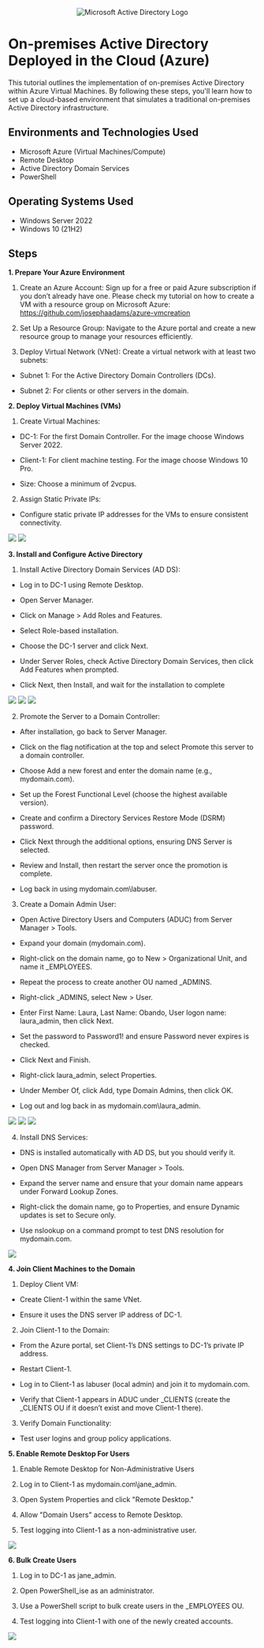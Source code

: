 <p align="center">
<img src="https://i.imgur.com/pU5A58S.png" alt="Microsoft Active Directory Logo"/>
</p>

<h1>On-premises Active Directory Deployed in the Cloud (Azure)</h1>
This tutorial outlines the implementation of on-premises Active Directory within Azure Virtual Machines. By following these steps, you'll learn how to set up a cloud-based environment that simulates a traditional on-premises Active Directory infrastructure.<br />


<h2>Environments and Technologies Used</h2>

- Microsoft Azure (Virtual Machines/Compute)
- Remote Desktop
- Active Directory Domain Services
- PowerShell

<h2>Operating Systems Used </h2>

- Windows Server 2022
- Windows 10 (21H2)

<h2>Steps</h2>



**1. Prepare Your Azure Environment**

1. Create an Azure Account: Sign up for a free or paid Azure subscription if you don’t already have one. Please check my tutorial on how to create a VM with a resource group on Microsoft Azure: https://github.com/josephaadams/azure-vmcreation

2. Set Up a Resource Group: Navigate to the Azure portal and create a new resource group to manage your resources efficiently.

3. Deploy Virtual Network (VNet): Create a virtual network with at least two subnets:

- Subnet 1: For the Active Directory Domain Controllers (DCs).

- Subnet 2: For clients or other servers in the domain.


**2. Deploy Virtual Machines (VMs)**

1. Create Virtual Machines:

- DC-1: For the first Domain Controller. For the image choose Windows Server 2022.

- Client-1: For client machine testing. For the image choose Windows 10 Pro.

- Size: Choose a minimum of 2vcpus.

2. Assign Static Private IPs:

- Configure static private IP addresses for the VMs to ensure consistent connectivity.

<img src="https://i.imgur.com/zHMw1jx.png"/>
<img src="https://i.imgur.com/DaRp0Ai.png"/>



**3. Install and Configure Active Directory**


1. Install Active Directory Domain Services (AD DS):

- Log in to DC-1 using Remote Desktop.

- Open Server Manager.

- Click on Manage > Add Roles and Features.

- Select Role-based installation.

- Choose the DC-1 server and click Next.

- Under Server Roles, check Active Directory Domain Services, then click Add Features when prompted.

- Click Next, then Install, and wait for the installation to complete


<img src="https://i.imgur.com/TvT0yXh.png"/>
<img src="https://i.imgur.com/BsIs29m.png"/>
<img src="https://i.imgur.com/r9ZAaIp.png"/>


  

2. Promote the Server to a Domain Controller:

- After installation, go back to Server Manager.

- Click on the flag notification at the top and select Promote this server to a domain controller.

- Choose Add a new forest and enter the domain name (e.g., mydomain.com).

- Set up the Forest Functional Level (choose the highest available version).

- Create and confirm a Directory Services Restore Mode (DSRM) password.

- Click Next through the additional options, ensuring DNS Server is selected.

- Review and Install, then restart the server once the promotion is complete.

- Log back in using mydomain.com\labuser.

  

3. Create a Domain Admin User:

- Open Active Directory Users and Computers (ADUC) from Server Manager > Tools.

- Expand your domain (mydomain.com).

- Right-click on the domain name, go to New > Organizational Unit, and name it _EMPLOYEES.

- Repeat the process to create another OU named _ADMINS.

- Right-click _ADMINS, select New > User.

- Enter First Name: Laura, Last Name: Obando, User logon name: laura_admin, then click Next.

- Set the password to Password1! and ensure Password never expires is checked.
  
- Click Next and Finish.

- Right-click laura_admin, select Properties.

- Under Member Of, click Add, type Domain Admins, then click OK.

- Log out and log back in as mydomain.com\laura_admin.


<img src="https://i.imgur.com/SVKvyy1.png"/>
<img src="https://i.imgur.com/noFrwwm.png"/>
<img src="https://i.imgur.com/jVvadHw.png"/>


4. Install DNS Services:

- DNS is installed automatically with AD DS, but you should verify it.

- Open DNS Manager from Server Manager > Tools.

- Expand the server name and ensure that your domain name appears under Forward Lookup Zones.

- Right-click the domain name, go to Properties, and ensure Dynamic updates is set to Secure only.

- Use nslookup on a command prompt to test DNS resolution for mydomain.com.


<img src="https://i.imgur.com/XAM3FK0.png"/>


**4. Join Client Machines to the Domain**


1. Deploy Client VM:

- Create Client-1 within the same VNet.

- Ensure it uses the DNS server IP address of DC-1.

2. Join Client-1 to the Domain:

- From the Azure portal, set Client-1’s DNS settings to DC-1’s private IP address.

- Restart Client-1.

- Log in to Client-1 as labuser (local admin) and join it to mydomain.com.

- Verify that Client-1 appears in ADUC under _CLIENTS (create the _CLIENTS OU if it doesn’t exist and move Client-1 there).

3. Verify Domain Functionality:

- Test user logins and group policy applications.


**5. Enable Remote Desktop For Users**

1. Enable Remote Desktop for Non-Administrative Users

2. Log in to Client-1 as mydomain.com\jane_admin.

3. Open System Properties and click "Remote Desktop."

4. Allow "Domain Users" access to Remote Desktop.

5. Test logging into Client-1 as a non-administrative user.


<img src="https://i.imgur.com/m8pri8l.png"/>

**6. Bulk Create Users**

1. Log in to DC-1 as jane_admin.

2. Open PowerShell_ise as an administrator.

3. Use a PowerShell script to bulk create users in the _EMPLOYEES OU.

4. Test logging into Client-1 with one of the newly created accounts.

<img src="https://i.imgur.com/lMPKPUa.png"/>



